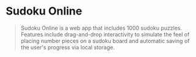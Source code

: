 Sudoku Online
=============

> Sudoku Online is a web app that includes 1000 sudoku puzzles. Features include drag-and-drop interactivity to simulate the feel of placing number pieces on a sudoku board and automatic saving of the user's progress via local storage.